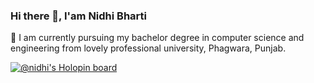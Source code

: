 ### Hi there 👋, I'am Nidhi Bharti
🔭 I am currently pursuing my bachelor degree in computer science and engineering from lovely professional university, Phagwara, Punjab.


<!--
**Nidhi-Bharti2407/Nidhi-Bharti2407** is a ✨ _special_ ✨ repository because its `README.md` (this file) appears on your GitHub profile.

Here are some ideas to get you started:

- 🔭 I’m currently working on ...
- 🌱 I’m currently learning ...
- 👯 I’m looking to collaborate on ...
- 🤔 I’m looking for help with ...
- 💬 Ask me about ...
- 📫 How to reach me: ...
- 😄 Pronouns: ...
- ⚡ Fun fact: ...
-->
[![@nidhi's Holopin board](https://holopin.me/nidhi)](https://holopin.io/@nidhi)
